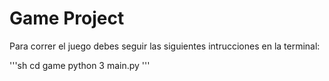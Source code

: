 # Game Project

Para correr el juego debes seguir las siguientes intrucciones en la terminal:

'''sh
cd game
python 3 main.py
'''
